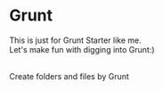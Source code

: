 # Grunt
This is just for Grunt Starter like me.<br />
Let's make fun with digging into Grunt:)<br /><br />

Create folders and files by Grunt
